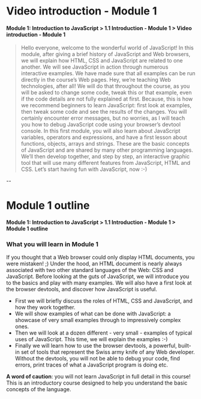 # Video introduction - Module 1

#### Module 1: Introduction to JavaScript > 1.1 Introduction - Module 1 > Video introduction - Module 1

> Hello everyone, welcome to the wonderful world of JavaScript! In this
> module, after giving a brief history of JavaScript and Web browsers,
> we will explain how HTML, CSS and JavaScript are related to one
> another. We will see JavaScript in action through numerous interactive
> examples. We have made sure that all examples can be run directly in
> the course’s Web pages. Hey, we’re teaching Web technologies, after
> all! We will do that throughout the course, as you will be asked to
> change some code, tweak this or that example, even if the code details
> are not fully explained at first. Because, this is how we recommend
> beginners to learn JavaScript: first look at examples, then tweak some
> code and see the results of the changes. You will certainly encounter
> error messages, but no worries, as I will teach you how to debug
> JavaScript code using your browser’s devtool console. In this first
> module, you will also learn about JavaScript variables, operators and
> expressions, and have a first lesson about functions, objects, arrays
> and strings. These are the basic concepts of JavaScript and are shared
> by many other programming languages. We’ll then develop together, and
> step by step, an interactive graphic tool that will use many different
> features from JavaScript, HTML and CSS. Let’s start having fun with
> JavaScript, now :-)


--

# Module 1 outline

#### Module 1: Introduction to JavaScript > 1.1 Introduction - Module 1 > Module 1 outline

### What you will learn in Module 1

If you thought that a Web browser could only display HTML documents, you were mistaken! ;)
Under the hood, an HTML document is nearly always associated with two other standard languages of the Web: CSS and JavaScript. Before looking at the guts of JavaScript, we will introduce you to the basics and play with many examples. We will also have a first look at the browser devtools, and discover how JavaScript is useful.

*  First we will briefly discuss the roles of HTML, CSS and JavaScript, and how they work together.  
*  We will show examples of what can be done with JavaScript: a showcase of very small examples through to impressively complex ones.  
*  Then we will look at a dozen different - very small - examples of typical uses of JavaScript. This time, we will explain the examples :-)  
*  Finally we will learn how to use the browser devtools, a powerful, built-in set of tools that represent the Swiss army knife of any Web developer. Without the devtools, you will not be able to debug your code, find errors, print traces of what a JavaScript program is doing etc.  
 

**A word of caution**: you will not learn JavaScript in full detail in this course! This is an introductory course designed to help you understand the basic concepts of the language.


